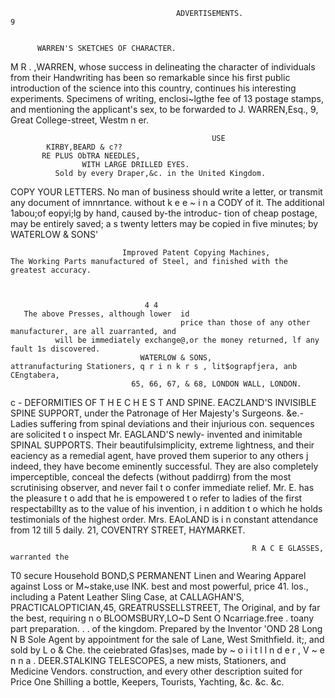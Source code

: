                                          ADVERTISEMENTS.                                                                   9


          WARREN'S SKETCHES OF CHARACTER.
M R . ,WARREN, whose success in delineating the character of individuals from
     their Handwriting has been so remarkable since his first public introduction of the science into this
country, continues his interesting experiments. Specimens of writing, enclosi~lgthe fee of 13 postage stamps,
and mentioning the applicant's sex, to be forwarded to J. WARREN,Esq., 9, Great College-street, Westm n er.



                                                 USE
            KIRBY,BEARD & c??
           RE PLUS ObTRA NEEDLES,
                    WITH LARGE DRILLED EYES.
              Sold by every Draper,&c. in the United Kingdom.


COPY YOUR LETTERS.
                          No man of business should write a letter, or transmit any
                        document of imnnrtance. without k e e ~ i n a CODY of it. The
                        additional 1abou;of eopyi;lg by hand, caused by-the introduc-
                        tion of cheap postage, may be entirely saved; a s twenty
                        letters may be copied in five minutes; by WATERLOW    & SONS'

                             Improved Patent Copying Machines,
    The Working Parts manufactured of Steel, and finished with the greatest accuracy.



                                  4 4
       The above Presses, although lower  id
                                          price than those of any other manufacturer, are all zuarranted, and
              will be immediately exchange@,or the money returned, lf any fault 1s discovered.
                                 WATERLOW & SONS,
    attranufacturing Stationers, q r i n k r s , lit$ograpfjera, anb CEngtabera,
                               65, 66, 67, & 68, LONDON WALL, LONDON.
c   -
              DEFORMITIES OF T H E C H E S T AND SPINE.
                             EACZLAND'S INVISIBLE SPINE SUPPORT, under
                           the Patronage of Her Majesty's Surgeons. &e.-Ladies
                           suffering from spinal deviations and their injurious con.
                           sequences are solicited t o inspect Mr. EAGLAND'S      newly-
                           invented and inimitable SPINAL SUPPORTS. Their
                           beautifulsimplicity, extreme lightness, and their eaciency
                           as a remedial agent, have proved them superior to any
                           others j indeed, they have become eminently successful.
                           They are also completely imperceptible, conceal the
                           defects (without paddirrg) from the most scrutinising
                           observer, and never fail t o confer immediate relief.
                           Mr. E. has the pleasure t o add that he is empowered t o
                           refer to ladies of the first respectabillty as to the value of
                           his invention, i n addition t o which he holds testimonials
                           of the highest order. Mrs. EAoLAND is i n constant
                           attendance from 12 till 5 daily.
                              21, COVENTRY STREET, HAYMARKET.

                                                          R A C E GLASSES, warranted the
T0        secure Household
     BOND,S PERMANENT
                                     Linen       and
       Wearing Apparel against Loss or M~stake,use
                                          INK.
                                                                best and most powerful, price 41. los., including
                                                          a Patent Leather Sling Case, at CALLAGHAN'S,
                                                          PRACTICALOPTICIAN,45, GREATRUSSELLSTREET,
The Original, and by far the best, requiring n o          BLOOMSBURY,LO~D          Sent
                                                                                     O Ncarriage.free
                                                                                         .                  toany part
preparation.
. .                                                       of the kingdom.
  Prepared by the Inventor            'OND 28 Long          N B Sole Agent by appointment for the sale of
Lane, West Smithfield. it;, and sold by L o & Che.        the ceiebrated Gfas)ses, made by ~ o i i t l l n d e r , V ~ e n n a .
                                                            DEER.STALKING TELESCOPES,                              a new
mists, Stationers, and Medicine Vendors.                  construction, and every other description suited for
              Price One Shilling a bottle,                Keepers, Tourists, Yachting, &c. &c. &c.
